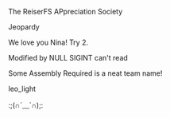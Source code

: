 The ReiserFS APpreciation Society

Jeopardy

We love you Nina!  Try 2.

Modified by NULL
SIGINT can't read

Some Assembly Required is a neat team name!

leo_light

:;(∩´﹏`∩);:
